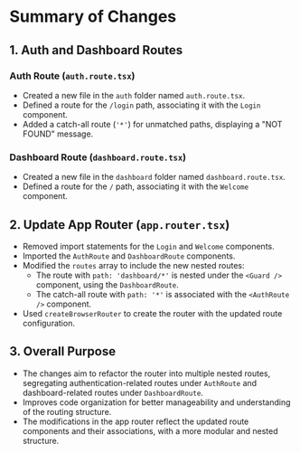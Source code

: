 # Summary of Changes

## 1. Auth and Dashboard Routes

### Auth Route (`auth.route.tsx`)

- Created a new file in the `auth` folder named `auth.route.tsx`.
- Defined a route for the `/login` path, associating it with the `Login` component.
- Added a catch-all route (`'*'`) for unmatched paths, displaying a "NOT FOUND" message.

### Dashboard Route (`dashboard.route.tsx`)

- Created a new file in the `dashboard` folder named `dashboard.route.tsx`.
- Defined a route for the `/` path, associating it with the `Welcome` component.

## 2. Update App Router (`app.router.tsx`)

- Removed import statements for the `Login` and `Welcome` components.
- Imported the `AuthRoute` and `DashboardRoute` components.
- Modified the `routes` array to include the new nested routes:
  - The route with `path: 'dashboard/*'` is nested under the `<Guard />` component, using the `DashboardRoute`.
  - The catch-all route with `path: '*'` is associated with the `<AuthRoute />` component.
- Used `createBrowserRouter` to create the router with the updated route configuration.

## 3. Overall Purpose

- The changes aim to refactor the router into multiple nested routes, segregating authentication-related routes under `AuthRoute` and dashboard-related routes under `DashboardRoute`.
- Improves code organization for better manageability and understanding of the routing structure.
- The modifications in the app router reflect the updated route components and their associations, with a more modular and nested structure.

